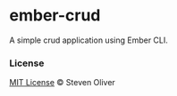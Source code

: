 # ember-crud
A simple crud application using Ember CLI.

### License
[MIT License](https://raw.githubusercontent.com/stevenoliver/ember-crud/master/LICENSE) © Steven Oliver
